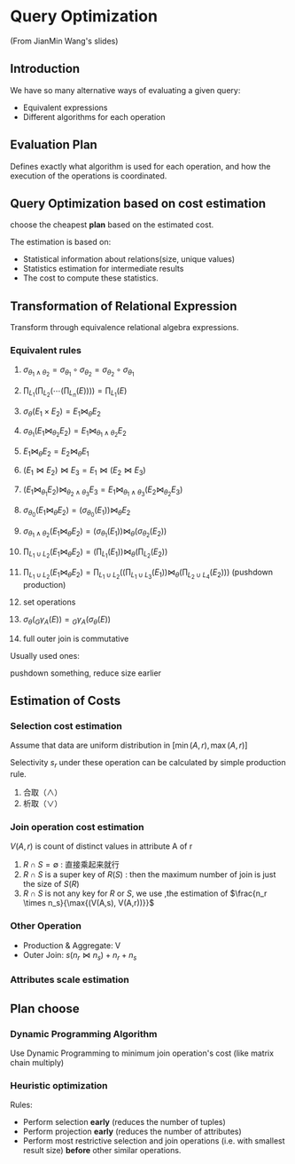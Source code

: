 # Query Optimization

(From JianMin Wang's slides)

## Introduction

We have so many alternative ways of evaluating a given query:

+ Equivalent expressions
+ Different algorithms for each operation

## Evaluation Plan

Defines exactly what algorithm is used for each operation, and how the execution of the operations is coordinated.

## Query Optimization based on cost estimation 

choose the cheapest **plan** based on the estimated cost.

The estimation is based on:

+ Statistical information about relations(size, unique values)
+ Statistics estimation for intermediate results
+ The cost to compute these statistics.

## Transformation of Relational Expression

Transform through equivalence relational algebra expressions.

### Equivalent rules

1. $\sigma_{\theta_1 \wedge \theta_2} = \sigma_{\theta_1} \circ \sigma_{\theta_2} = \sigma_{\theta_2} \circ \sigma_{\theta_1}$

2. $\prod_{L_1}(\prod_{L_2}( \cdots(\prod_{L_n}(E)))) = \prod_{L_1}(E)$

3. $\sigma_{\theta}(E_1 \times E_2) = E_1 \Join_\theta E_2$

4. $\sigma_{\theta_1}(E_1 \Join_{\theta_2}E_2) = E_1 \Join_{\theta_1 \wedge \theta_2} E_2$

5. $E_1 \Join_{\theta} E_2 = E_2 \Join_{\theta} E_1$

6. $(E_1 \Join E_2) \Join E_3 = E_1 \Join (E_2 \Join E_3)$

7. $(E_1 \Join_{\theta_1} E_2) \Join_{\theta_2 \wedge \theta_3} E_3 = E_1 \Join_{\theta_1 \wedge \theta_3} (E_2 \Join_{\theta_2} E_3)$

8. $\sigma_{\theta_0}(E_1 \Join_{\theta} E_2) = (\sigma_{\theta_0}(E_1)) \Join_{\theta} E_2$

9. $\sigma_{\theta_1 \wedge \theta_2}(E_1 \Join_{\theta} E_2) = (\sigma_{\theta_1}(E_1)) \Join_{\theta}(\sigma_{\theta_2}(E_2))$

10. $\prod_{L_1 \cup L_2}(E_1 \Join_{\theta} E_2) = (\prod_{L_1}(E_1)) \Join_{\theta}(\prod_{L_2}(E_2))$

11. $\prod_{L_1 \cup L_2}(E_1 \Join_{\theta} E_2) = \prod_{L_1 \cup L_2} ((\prod_{L_1 \cup L_3}(E_1)) \Join_\theta (\prod_{L_2 \cup L_4}(E_2)))$ (pushdown production)

12. set operations

13. $\sigma_{\theta}({}_G \gamma_A(E)) = {}_G\gamma_A(\sigma_\theta(E))$

14. full outer join is commutative

Usually used ones: 

pushdown something, reduce size earlier 

## Estimation of Costs

### Selection cost estimation

Assume that data are uniform distribution in $[\min(A,r), \max(A,r)]$

Selectivity $s_r$ under these operation can be calculated by simple production rule.

1. 合取（$\wedge$）
2. 析取（$\vee$）

### Join operation cost estimation

$V(A,r)$ is count of distinct values in attribute A of r 

1. $R \cap S = \emptyset$ : 直接乘起来就行
2. $R \cap S$ is a super key of $R$($S$) : then the maximum number of join is just the size of $S$($R$)
3. $R \cap S$ is not any key for $R$ or $S$, we use ,the estimation of $\frac{n_r \times n_s}{\max{(V(A,s), V(A,r))}}$


### Other Operation

+ Production & Aggregate: V
+ Outer Join: $s(n_r \Join n_s) + n_r + n_s$

### Attributes scale estimation

## Plan choose

### Dynamic Programming Algorithm

Use Dynamic Programming to minimum join operation's cost (like matrix chain multiply)

### Heuristic optimization

Rules:

+ Perform selection **early** (reduces the number of tuples)
+ Perform projection **early** (reduces the number of attributes)
+ Perform most restrictive selection and join operations (i.e. with smallest result size) **before** other similar operations.